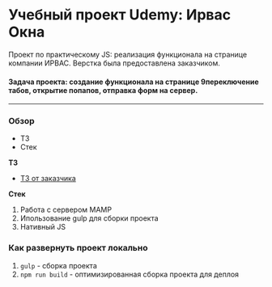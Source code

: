 # Учебный проект Udemy: Ирвас Окна
Проект по практическому JS: реализация функционала на странице компании ИРВАС. 
Верстка была предоставлена заказчиком.

#### Задача проекта: создание функционала на странице 9переключение табов, открытие попапов, отправка форм на сервер.

---------
### Обзор
* ТЗ
* Стек

**ТЗ**
* [ТЗ от заказчика](https://docs.google.com/document/d/1lRYlblSIz7fPdWEChsItL8jdS3ltTR6K-FxB2rHVHBY/edit)

**Стек**

1. Работа с сервером MAMP
2. Ипользование gulp  для сборки проекта
3. Нативный JS


### Как развернуть проект локально
1. `gulp` - сборка проекта
2. `npm run build` - оптимизированная сборка проекта для деплоя
